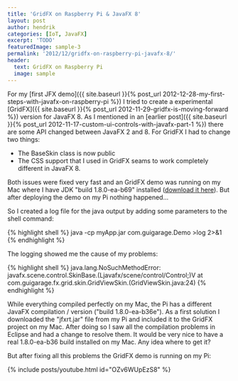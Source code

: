 ```yaml
---
title: 'GridFX on Raspberry Pi & JavaFX 8'
layout: post
author: hendrik
categories: [IoT, JavaFX]
excerpt: 'TODO'
featuredImage: sample-3
permalink: '2012/12/gridfx-on-raspberry-pi-javafx-8/'
header:
  text: GridFX on Raspberry Pi
  image: sample
---
```

For my [first JFX demo]({{ site.baseurl }}{% post_url 2012-12-28-my-first-steps-with-javafx-on-raspberry-pi %}) I tried to create a experimental [GridFX]({{ site.baseurl }}{% post_url 2012-11-29-gridfx-is-moving-forward %}) version for JavaFX 8. As I mentioned in an [earlier post]({{ site.baseurl }}{% post_url 2012-11-17-custom-ui-controls-with-javafx-part-1 %}) there are some API changed between JavaFX 2 and 8. For GridFX I had to change two things:

* The BaseSkin class is now public
* The CSS support that I used in GridFX seams to work completely different in JavaFX 8.

Both issues were fixed very fast and an GridFX demo was running on my Mac where I have JDK "build 1.8.0-ea-b69" installed ([download it here](http://jdk8.java.net/download.html)). But after deploying the demo on my Pi nothing happened...

So I created a log file for the java output by adding some parameters to the shell command:

{% highlight shell %}
java -cp myApp.jar com.guigarage.Demo >log 2>&1
{% endhighlight %}

The logging showed me the cause of my problems:

{% highlight shell %}
java.lang.NoSuchMethodError: javafx.scene.control.SkinBase.(Ljavafx/scene/control/Control;)V at com.guigarage.fx.grid.skin.GridViewSkin.(GridViewSkin.java:24)
{% endhighlight %}

While everything compiled perfectly on my Mac, the Pi has a different JavaFX compilation / version ("build 1.8.0-ea-b36e"). As a first solution I downloaded the "jfxrt.jar" file from my Pi and included it to the GridFX project on my Mac. After doing so I saw all the compilation problems in Eclipse and had a change to resolve them. It would be very nice to have a real 1.8.0-ea-b36 build installed on my Mac. Any idea where to get it?

But after fixing all this problems the GridFX demo is running on my Pi:

{% include posts/youtube.html id="OZv6WUpEzS8" %}
